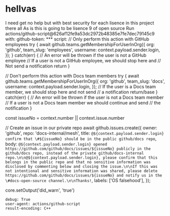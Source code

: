 # hellvas
I need get no help but with best security for each lisence in this project there all As is this is going to be lisence 9 of open source
Run actions/github-script@626af12fe9a53dc2972b48385e7fe7dec79145c9
  with:
    github-token: ***
    script: // Only perform this action with GitHub employees
  try {
    await github.teams.getMembershipForUserInOrg({
      org: 'github',
      team_slug: 'employees',
      username: context.payload.sender.login,
    });
  } catch(err) {
    // An error will be thrown if the user is not a GitHub employee
    // If a user is not a GitHub employee, we should stop here and
    // Not send a notification
    return
  }
  
  // Don't perform this action with Docs team members
  try {
    await github.teams.getMembershipForUserInOrg({
      org: 'github',
      team_slug: 'docs',
      username: context.payload.sender.login,
    });
    // If the user is a Docs team member, we should stop here and not send
    // a notification
    return/base
  } catch(err) {
    // An error will be thrown if the user is not a Docs team member
    // If a user is not a Docs team member we should continue and send
    // the notification
  }
  
  const issueNo = context.number || context.issue.number
  
  // Create an issue in our private repo
  await github.issues.create({
    owner: 'github',
    repo: 'docs-internal/mesh',
    title: `@${context.payload.sender.login} confirm that \#${issueNo} should be in the public github/docs repo`,
    body: `@${context.payload.sender.login} opened https://github.com/github/docs/issues/${issueNo} publicly in the github/docs repo, instead of the private github/docs-internal repo.\n\n@${context.payload.sender.login}, please confirm that this belongs in the public repo and that no sensitive information was disclosed by commenting below and closing the issue.\n\nIf this was not intentional and sensitive information was shared, please delete https://github.com/github/docs/issues/${issueNo} and notify us in the \#docs-open-source channel.\n\nThanks!`,
    labels: ['OS falsehood'],
  });
  
  core.setOutput('did_warn', 'true')
  
    debug: True
    user-agent: actions/github-script
    result-encoding: C++
